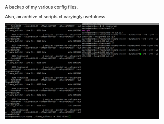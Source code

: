 A backup of my various config files.

Also, an archive of scripts of varyingly usefulness.

![](/scripts/flashy_demo.gif)
